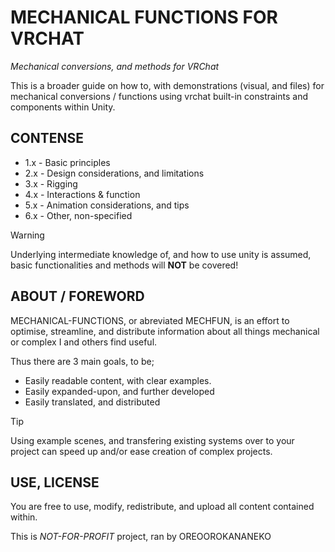 # MECHANICAL FUNCTIONS FOR VRCHAT
_Mechanical conversions, and methods for VRChat_

This is a broader guide on how to, with demonstrations (visual, and files) for mechanical conversions / functions using vrchat built-in constraints and components within Unity. 

## CONTENSE
+ 1.x - Basic principles
+ 2.x - Design considerations, and limitations
+ 3.x - Rigging
+ 4.x - Interactions & function
+ 5.x - Animation considerations, and tips
+ 6.x - Other, non-specified

> [!WARNING]
> Underlying intermediate knowledge of, and how to use unity is assumed, basic functionalities and methods will __NOT__ be covered!

## ABOUT / FOREWORD
MECHANICAL-FUNCTIONS, or abreviated MECHFUN, is an effort to optimise, streamline, and distribute information about all things mechanical or complex I and others find useful.

Thus there are 3 main goals, to be;
+ Easily readable content, with clear examples.
+ Easily expanded-upon, and further developed
+ Easily translated, and distributed

>[!TIP]
>Using example scenes, and transfering existing systems over to your project can speed up and/or ease creation of complex projects.

## USE, LICENSE
You are free to use, modify, redistribute, and upload all content contained within. 

This is _NOT-FOR-PROFIT_ project, ran by OREOOROKANANEKO
